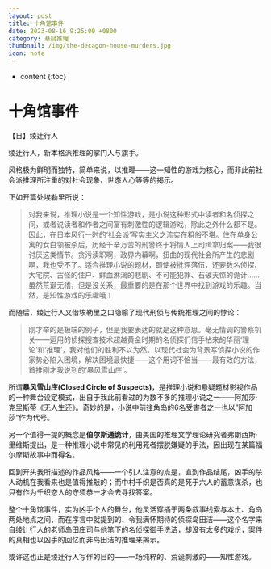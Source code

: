 ```yaml
---
layout: post
title: 十角馆事件
date: 2023-08-16 9:25:00 +0800
category: 悬疑推理
thumbnail: /img/the-decagon-house-murders.jpg
icon: note
---
```


* content
{:toc}

# 十角馆事件

【日】绫辻行人



绫辻行人，新本格派推理的掌门人与旗手。

风格极为鲜明而独特，简单来说，以推理——这一知性的游戏为核心，而非此前社会派推理所注重的对社会现象、世态人心等等的揭示。

正如开篇处埃勒里所说：

> 对我来说，推理小说是一个知性游戏，是小说这种形式中读者和名侦探之间，或者说读者和作者之间富有刺激性的逻辑游戏，除此之外什么都不是。因此，在日本风行一时的‘社会派’写实主义之流实在粗俗不堪。住在单身公寓的女白领被杀后，历经千辛万苦的刑警终于将情人上司缉拿归案——我很讨厌这类情节。贪污渎职啊，政界内幕啊，扭曲的现代社会所产生的悲剧啊，我也受不了。适合推理小说的题材，即使被批评落伍，还要数名侦探、大宅院、古怪的住户、鲜血淋漓的悲剧、不可能犯罪、石破天惊的诡计……虽然荒诞无稽，但是没关系，最重要的是在那个世界中找到游戏的乐趣。当然，是知性游戏的乐趣哦！

而随后，绫辻行人又借埃勒里之口隐喻了现代刑侦与传统推理之间的悖论：

> 刚才举的是极端的例子，但是我要表达的就是这种意思。毫无情调的警察机关——运用的侦探搜查技术超越黄金时期的名侦探们信手拈来的华丽‘理论’和‘推理’，我对他们的胜利不以为然。以现代社会为背景写侦探小说的作家势必陷入困境，解决困境最快捷——这个用词不恰当——最有效的方法，首推刚才我说到的‘暴风雪山庄’。

所谓**暴风雪山庄(Closed Circle of Suspects)**，是推理小说和悬疑题材影视作品的一种舞台设定模式，出自于我此前看过的为数不多的推理小说之一——阿加莎·克里斯蒂《无人生还》。奇妙的是，小说中前往角岛的6名受害者之一也以”阿加莎“作为代号。

另一个值得一提的概念是**伯尔斯通诡计**，由美国的推理文学理论研究者弗朗西斯·里维斯提出，是一种推理小说中常见的利用死者摆脱嫌疑的手法，因出现在某篇福尔摩斯故事中而得名。

回到开头我所描述的作品风格——一个引人注意的点是，直到作品结尾，凶手的杀人动机在我看来也是值得推敲的；而中村千织是否真的是死于六人的蓄意谋杀，也只有作为千织恋人的守须恭一才会去寻找答案。

整个十角馆事件，实为凶手个人的舞台，他灵活穿插于两条叙事线索与本土、角岛两处地点之间，而在序言中就提到的、令我满怀期待的侦探岛田洁——这个名字来自绫辻行人的老师岛田庄司与他笔下的名侦探御手洗洁，却没有太多的戏份，案件的真相也以凶手的回忆而非岛田洁的推理来揭示。

或许这也正是绫辻行人写作的目的——一场纯粹的、荒诞刺激的——知性游戏。


